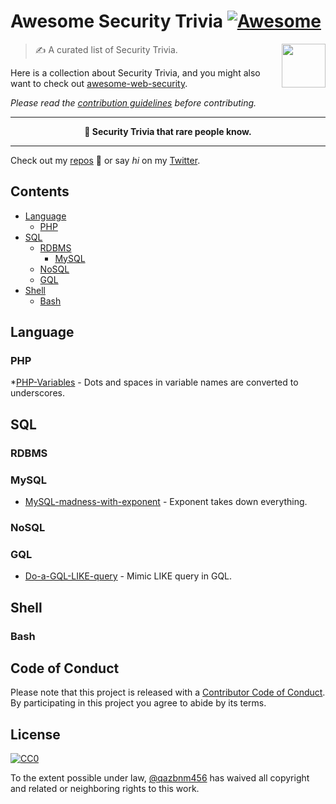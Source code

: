 # Awesome Security Trivia [![Awesome](https://cdn.rawgit.com/sindresorhus/awesome/d7305f38d29fed78fa85652e3a63e154dd8e8829/media/badge.svg)](https://github.com/sindresorhus/awesome)

<img src="https://upload.wikimedia.org/wikipedia/en/archive/2/27/20100328194043%21Trivia.png" align="right" width="70">

> ✍️ A curated list of Security Trivia.

Here is a collection about Security Trivia, and you might also want to check out [awesome-web-security](https://github.com/qazbnm456/awesome-web-security).

*Please read the [contribution guidelines](CONTRIBUTING.md) before contributing.*

---

<p align="center"><b>🌈 Security Trivia that rare people know.</b></p>

---

Check out my [repos](https://github.com/qazbnm456) 🐾 or say *hi* on my [Twitter](https://twitter.com/qazbnm456).

## Contents

- [Language](#lang)
    - [PHP](#lang-php)
- [SQL](#sql)
    - [RDBMS](#rdbms)
        - [MySQL](#rdbms-mysql)
    - [NoSQL](#nosql)
    - [GQL](#gql)
- [Shell](#shell)
    - [Bash](#shell-bash)

## Language

<a name="lang-php"></a>
### PHP

*[PHP-Variables](PHP-Variables.md) - Dots and spaces in variable names are converted to underscores.

## SQL

### RDBMS

<a name="rdbms-mysql"></a>
### MySQL

* [MySQL-madness-with-exponent](MySQL-madness-with-exponent.md) - Exponent takes down everything.

### NoSQL

### GQL

* [Do-a-GQL-LIKE-query](Do-a-GQL-LIKE-query.md) - Mimic LIKE query in GQL.

## Shell

<a name="shell-bash"></a>
### Bash

## Code of Conduct

Please note that this project is released with a [Contributor Code of Conduct](code-of-conduct.md). By participating in this project you agree to abide by its terms.

## License

[![CC0](http://mirrors.creativecommons.org/presskit/buttons/88x31/svg/cc-zero.svg)](https://creativecommons.org/publicdomain/zero/1.0/)

To the extent possible under law, [@qazbnm456](https://qazbnm456.github.io/) has waived all copyright and related or neighboring rights to this work.
